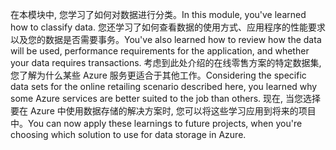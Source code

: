 <span data-ttu-id="38ce4-101">在本模块中, 您学习了如何对数据进行分类。</span><span class="sxs-lookup"><span data-stu-id="38ce4-101">In this module, you've learned how to classify data.</span></span> <span data-ttu-id="38ce4-102">您还学习了如何查看数据的使用方式、应用程序的性能要求以及您的数据是否需要事务。</span><span class="sxs-lookup"><span data-stu-id="38ce4-102">You've also learned how to review how the data will be used, performance requirements for the application, and whether your data requires transactions.</span></span> <span data-ttu-id="38ce4-103">考虑到此处介绍的在线零售方案的特定数据集, 您了解为什么某些 Azure 服务更适合于其他工作。</span><span class="sxs-lookup"><span data-stu-id="38ce4-103">Considering the specific data sets for the online retailing scenario described here, you learned why some Azure services are better suited to the job than others.</span></span> <span data-ttu-id="38ce4-104">现在, 当您选择要在 Azure 中使用数据存储的解决方案时, 您可以将这些学习应用到将来的项目中。</span><span class="sxs-lookup"><span data-stu-id="38ce4-104">You can now apply these learnings to future projects, when you're choosing which solution to use for data storage in Azure.</span></span>